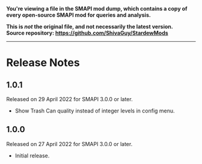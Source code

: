 **You're viewing a file in the SMAPI mod dump, which contains a copy of every open-source SMAPI mod
for queries and analysis.**

**This is _not_ the original file, and not necessarily the latest version.**  
**Source repository: https://github.com/ShivaGuy/StardewMods**

----

# Release Notes

## 1.0.1

Released on 29 April 2022 for SMAPI 3.0.0 or later.
- Show Trash Can quality instead of integer levels in config menu.

## 1.0.0

Released on 27 April 2022 for SMAPI 3.0.0 or later.
- Initial release.

